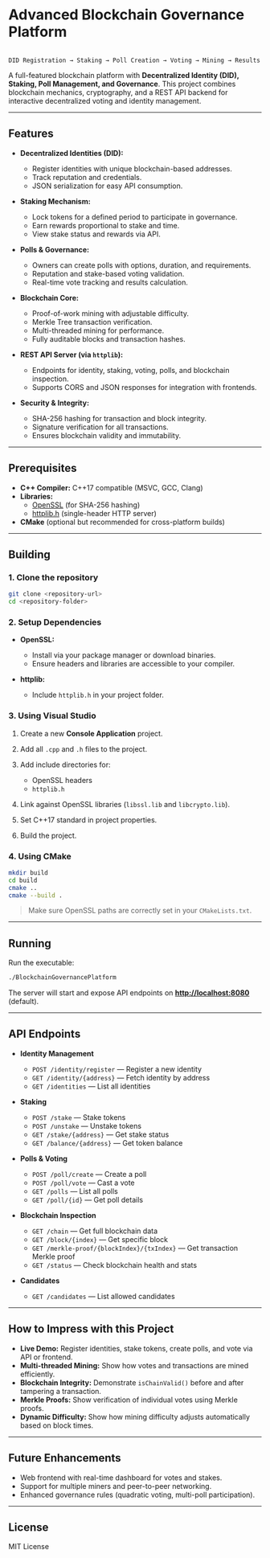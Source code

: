 


# Advanced Blockchain Governance Platform

```

DID Registration → Staking → Poll Creation → Voting → Mining → Results

````

A full-featured blockchain platform with **Decentralized Identity (DID), Staking, Poll Management, and Governance**. This project combines blockchain mechanics, cryptography, and a REST API backend for interactive decentralized voting and identity management.

---

## Features

* **Decentralized Identities (DID):**
  * Register identities with unique blockchain-based addresses.
  * Track reputation and credentials.
  * JSON serialization for easy API consumption.

* **Staking Mechanism:**
  * Lock tokens for a defined period to participate in governance.
  * Earn rewards proportional to stake and time.
  * View stake status and rewards via API.

* **Polls & Governance:**
  * Owners can create polls with options, duration, and requirements.
  * Reputation and stake-based voting validation.
  * Real-time vote tracking and results calculation.

* **Blockchain Core:**
  * Proof-of-work mining with adjustable difficulty.
  * Merkle Tree transaction verification.
  * Multi-threaded mining for performance.
  * Fully auditable blocks and transaction hashes.

* **REST API Server (via `httplib`):**
  * Endpoints for identity, staking, voting, polls, and blockchain inspection.
  * Supports CORS and JSON responses for integration with frontends.

* **Security & Integrity:**
  * SHA-256 hashing for transaction and block integrity.
  * Signature verification for all transactions.
  * Ensures blockchain validity and immutability.

---

## Prerequisites

* **C++ Compiler:** C++17 compatible (MSVC, GCC, Clang)  
* **Libraries:**
  * [OpenSSL](https://www.openssl.org/) (for SHA-256 hashing)  
  * [httplib.h](https://github.com/yhirose/cpp-httplib) (single-header HTTP server)  
* **CMake** (optional but recommended for cross-platform builds)

---

## Building

### 1. Clone the repository

```bash
git clone <repository-url>
cd <repository-folder>
````

### 2. Setup Dependencies

* **OpenSSL:**

  * Install via your package manager or download binaries.
  * Ensure headers and libraries are accessible to your compiler.

* **httplib:**

  * Include `httplib.h` in your project folder.

### 3. Using Visual Studio

1. Create a new **Console Application** project.
2. Add all `.cpp` and `.h` files to the project.
3. Add include directories for:

   * OpenSSL headers
   * `httplib.h`
4. Link against OpenSSL libraries (`libssl.lib` and `libcrypto.lib`).
5. Set C++17 standard in project properties.
6. Build the project.

### 4. Using CMake

```bash
mkdir build
cd build
cmake ..
cmake --build .
```

> Make sure OpenSSL paths are correctly set in your `CMakeLists.txt`.

---

## Running

Run the executable:

```bash
./BlockchainGovernancePlatform
```

The server will start and expose API endpoints on **[http://localhost:8080](http://localhost:8080)** (default).

---

## API Endpoints

* **Identity Management**

  * `POST /identity/register` — Register a new identity
  * `GET /identity/{address}` — Fetch identity by address
  * `GET /identities` — List all identities

* **Staking**

  * `POST /stake` — Stake tokens
  * `POST /unstake` — Unstake tokens
  * `GET /stake/{address}` — Get stake status
  * `GET /balance/{address}` — Get token balance

* **Polls & Voting**

  * `POST /poll/create` — Create a poll
  * `POST /poll/vote` — Cast a vote
  * `GET /polls` — List all polls
  * `GET /poll/{id}` — Get poll details

* **Blockchain Inspection**

  * `GET /chain` — Get full blockchain data
  * `GET /block/{index}` — Get specific block
  * `GET /merkle-proof/{blockIndex}/{txIndex}` — Get transaction Merkle proof
  * `GET /status` — Check blockchain health and stats

* **Candidates**

  * `GET /candidates` — List allowed candidates

---

## How to Impress with this Project

* **Live Demo:** Register identities, stake tokens, create polls, and vote via API or frontend.
* **Multi-threaded Mining:** Show how votes and transactions are mined efficiently.
* **Blockchain Integrity:** Demonstrate `isChainValid()` before and after tampering a transaction.
* **Merkle Proofs:** Show verification of individual votes using Merkle proofs.
* **Dynamic Difficulty:** Show how mining difficulty adjusts automatically based on block times.

---

## Future Enhancements

* Web frontend with real-time dashboard for votes and stakes.
* Support for multiple miners and peer-to-peer networking.
* Enhanced governance rules (quadratic voting, multi-poll participation).

---

## License

MIT License


